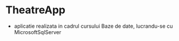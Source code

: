 # TheatreApp
- aplicatie realizata in cadrul cursului Baze de date, lucrandu-se cu MicrosoftSqlServer 
